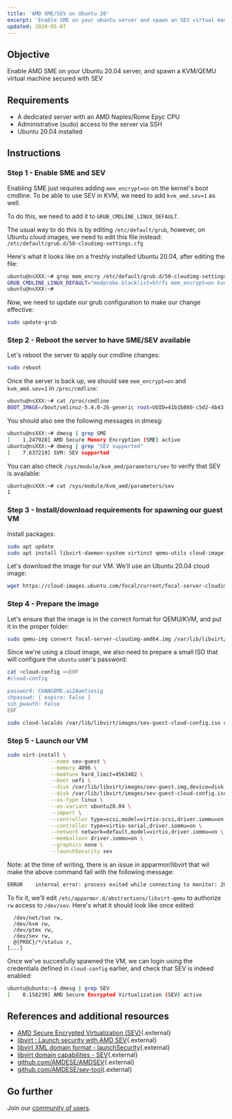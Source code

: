 ```yaml
---
title: 'AMD SME/SEV on Ubuntu 20'
excerpt: 'Enable SME on your ubuntu server and spawn an SEV virtual machine'
updated: 2020-05-07
---
```


## Objective

Enable AMD SME on your Ubuntu 20.04 server, and spawn a KVM/QEMU virtual machine secured with SEV

## Requirements

- A dedicated server with an AMD Naples/Rome Epyc CPU
- Administrative (sudo) access to the server via SSH
- Ubuntu 20.04 installed

## Instructions

### Step 1 - Enable SME and SEV

Enabling SME just requires adding `mem_encrypt=on` on the kernel's boot cmdline. To be able to use SEV in KVM, we need to add `kvm_amd.sev=1` as well.

To do this, we need to add it to `GRUB_CMDLINE_LINUX_DEFAULT`.

The usual way to do this is by editing `/etc/default/grub`, however, on Ubuntu cloud images, we need to edit this file instead: `/etc/default/grub.d/50-cloudimg-settings.cfg`

Here's what it looks like on a freshly installed Ubuntu 20.04, after editing the file:
```bash
ubuntu@nsXXX:~# grep mem_encry /etc/default/grub.d/50-cloudimg-settings.cfg
GRUB_CMDLINE_LINUX_DEFAULT="modprobe.blacklist=btrfs mem_encrypt=on kvm_amd.sev=1"
ubuntu@nsXXX:~#
```

Now, we need to update our grub configuration to make our change effective:
```bash
sudo update-grub
```

### Step 2 - Reboot the server to have SME/SEV available

Let's reboot the server to apply our cmdline changes:

```bash
sudo reboot
```

Once the server is back up, we should see `mem_encrypt=on` and `kvm_amd.sev=1` in `/proc/cmdline`:
```bash
ubuntu@nsXXX:~# cat /proc/cmdline
BOOT_IMAGE=/boot/vmlinuz-5.4.0-26-generic root=UUID=41b1b860-c5d2-4b43-a7e5-cb45c2f44e08 ro vga=normal nomodeset modprobe.blacklist=btrfs mem_encrypt=on kvm_amd.sev=1
```

You should also see the following messages in dmesg:
```bash
ubuntu@nsXXX:~# dmesg | grep SME
[    1.247928] AMD Secure Memory Encryption (SME) active
ubuntu@nsXXX:~# dmesg | grep "SEV supported"
[    7.637219] SVM: SEV supported
```

You can also check `/sys/module/kvm_amd/parameters/sev` to verify that SEV is available:
```bash
ubuntu@nsXXX:~# cat /sys/module/kvm_amd/parameters/sev
1
```

### Step 3 - Install/download requirements for spawning our guest VM

Install packages:
```bash
sudo apt update
sudo apt install libvirt-daemon-system virtinst qemu-utils cloud-image-utils
```

Let's download the image for our VM. We'll use an Ubuntu 20.04 cloud image:
```bash
wget https://cloud-images.ubuntu.com/focal/current/focal-server-cloudimg-amd64.img
```

### Step 4 - Prepare the image

Let's ensure that the image is in the correct format for QEMU/KVM, and put it in the proper folder:
```bash
sudo qemu-img convert focal-server-cloudimg-amd64.img /var/lib/libvirt/images/sev-guest.img
```

Since we're using a cloud image, we also need to prepare a small ISO that will configure the `ubuntu` user's password:
```bash
cat >cloud-config <<EOF
#cloud-config

password: CHANGEME.aiZ4aetiesig
chpasswd: { expire: False }
ssh_pwauth: False
EOF

sudo cloud-localds /var/lib/libvirt/images/sev-guest-cloud-config.iso cloud-config
```

### Step 5 - Launch our VM

```bash
sudo virt-install \
              --name sev-guest \
              --memory 4096 \
              --memtune hard_limit=4563402 \
              --boot uefi \
              --disk /var/lib/libvirt/images/sev-guest.img,device=disk,bus=scsi \
              --disk /var/lib/libvirt/images/sev-guest-cloud-config.iso,device=cdrom \
              --os-type linux \
              --os-variant ubuntu20.04 \
              --import \
              --controller type=scsi,model=virtio-scsi,driver.iommu=on \
              --controller type=virtio-serial,driver.iommu=on \
              --network network=default,model=virtio,driver.iommu=on \
              --memballoon driver.iommu=on \
              --graphics none \
              --launchSecurity sev
```

Note: at the time of writing, there is an issue in apparmor/libvirt that wil make the above command fail with the following message:
```bash
ERROR    internal error: process exited while connecting to monitor: 2020-04-28T15:04:14.348979Z qemu-system-x86_64: sev_guest_init: Failed to open /dev/sev 'Permission denied'
```
To fix it, we'll edit `/etc/apparmor.d/abstractions/libvirt-qemu` to authorize `rw` access to `/dev/sev`. Here's what it should look like once edited:
```bash[...]
  /dev/net/tun rw,
  /dev/kvm rw,
  /dev/ptmx rw,
  /dev/sev rw,
  @{PROC}/*/status r,
[...]
```

Once we've succesfully spawned the VM, we can login using the credentials defined in `cloud-config` earlier, and check that SEV is indeed enabled:
```bash
ubuntu@ubuntu:~$ dmesg | grep SEV
[    0.158239] AMD Secure Encrypted Virtualization (SEV) active
```

## References and additional resources

- [AMD Secure Encrypted Virtualization (SEV)](https://developer.amd.com/sev/){.external}
- [libvirt : Launch security with AMD SEV](https://libvirt.org/kbase/launch_security_sev.html){.external}
- [libvirt XML domain format - launchSecurity](https://libvirt.org/formatdomain.html#launchSecurity){.external}
- [libvirt domain capabilities - SEV](https://libvirt.org/formatdomaincaps.html#elementsSEV){.external}
- [github.com/AMDESE/AMDSEV](https://github.com/AMDESE/AMDSEV){.external}
- [github.com/AMDESE/sev-tool](https://github.com/AMDESE/sev-tool){.external}

## Go further

Join our [community of users](/links/community).
